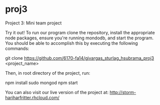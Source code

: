 proj3
=====

Project 3: Mini team project

Try it out!
To run our program clone the repository, install the appropriate node packages,
ensure you're running mondodb, and start the program. You should be able to
accomplish this by executing the following commands:

git clone https://github.com/6170-fa14/gjvargas_sturlag_hsubrama_proj3 <project_name>

Then, in root directory of the project, run:

npm install
sudo mongod
npm start

You can also visit our live version of the project at:
http://storm-hariharfritter.rhcloud.com/
